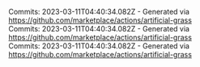 Commits: 2023-03-11T04:40:34.082Z - Generated via https://github.com/marketplace/actions/artificial-grass
<br>
Commits: 2023-03-11T04:40:34.082Z - Generated via https://github.com/marketplace/actions/artificial-grass
<br>
Commits: 2023-03-11T04:40:34.082Z - Generated via https://github.com/marketplace/actions/artificial-grass
<br>
